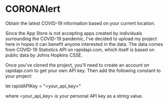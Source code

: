 # CORONAlert
Obtain the latest COVID-19 information based on your current location.

Since the App Store is not accepting apps created by individuals surrounding the COVID-19 pandemic, I've decided to upload my project here in hopes it can benefit anyone interested in the data. The data comes from COVID-19 Statistics API on rapidapi.com, which itself is based on public data by Johns Hopkins CSSE.

Once you've cloned the project, you'll need to create an account on rapidapi.com to get your own API key. Then add the following constant to your project:

let rapidAPIKey = "<your_api_key>"

where <your_api_key> is your personal API key as a string value.

